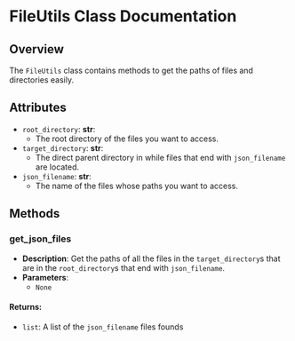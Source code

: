 # FileUtils Class Documentation

## Overview
The `FileUtils` class contains methods to get the paths of files and directories easily.

## Attributes
- `root_directory`: **str**:
    - The root directory of the files you want to access.
- `target_directory`: **str**:
    - The direct parent directory in while files that end with `json_filename` are located.
- `json_filename`: **str**:
    - The name of the files whose paths you want to access.

## Methods
### get_json_files
- **Description**: Get the paths of all the files in the `target_directory`s that are in the `root_directory`s that end with `json_filename`.
- **Parameters**: 
    - ```None```

#### **Returns**:
- ```list```: A list of the `json_filename` files founds